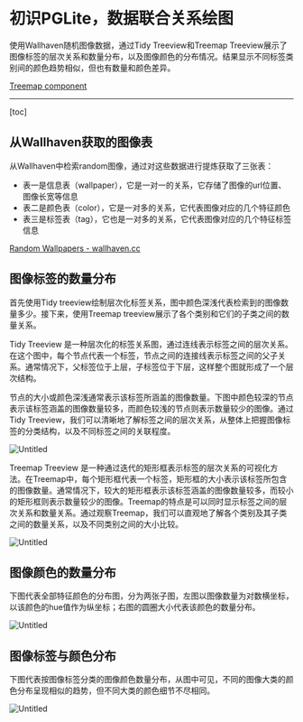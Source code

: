 # 初识PGLite，数据联合关系绘图

使用Wallhaven随机图像数据，通过Tidy Treeview和Treemap Treeview展示了图像标签的层次关系和数量分布，以及图像颜色的分布情况。结果显示不同标签类别间的颜色趋势相似，但也有数量和颜色差异。

[Treemap component](https://observablehq.com/@d3/treemap-component)

---
[toc]

## 从Wallhaven获取的图像表

从Wallhaven中检索random图像，通过对这些数据进行提炼获取了三张表：

- 表一是信息表（wallpaper），它是一对一的关系，它存储了图像的url位置、图像长宽等信息
- 表二是颜色表（color），它是一对多的关系，它代表图像对应的几个特征颜色
- 表三是标签表（tag），它也是一对多的关系，它代表图像对应的几个特征标签信息

[Random Wallpapers - wallhaven.cc](https://wallhaven.cc/random)

## 图像标签的数量分布

首先使用Tidy treeview绘制层次化标签关系，图中颜色深浅代表检索到的图像数量多少。接下来，使用Treemap treeview展示了各个类别和它们的子类之间的数量关系。

Tidy Treeview 是一种层次化的标签关系图，通过连线表示标签之间的层次关系。在这个图中，每个节点代表一个标签，节点之间的连接线表示标签之间的父子关系。通常情况下，父标签位于上层，子标签位于下层，这样整个图就形成了一个层次结构。

节点的大小或颜色深浅通常表示该标签所涵盖的图像数量。下图中颜色较深的节点表示该标签涵盖的图像数量较多，而颜色较浅的节点则表示数量较少的图像。通过Tidy Treeview，我们可以清晰地了解标签之间的层次关系，从整体上把握图像标签的分类结构，以及不同标签之间的关联程度。

![Untitled](%E5%88%9D%E8%AF%86PGLite%EF%BC%8C%E6%95%B0%E6%8D%AE%E8%81%94%E5%90%88%E5%85%B3%E7%B3%BB%E7%BB%98%E5%9B%BE%202f587bd688924ef0895b8a2bde3d1cc4/Untitled.png)

Treemap Treeview 是一种通过迭代的矩形框表示标签的层次关系的可视化方法。在Treemap中，每个矩形框代表一个标签，矩形框的大小表示该标签所包含的图像数量。通常情况下，较大的矩形框表示该标签涵盖的图像数量较多，而较小的矩形框则表示数量较少的图像。Treemap的特点是可以同时显示标签之间的层次关系和数量关系。通过观察Treemap，我们可以直观地了解各个类别及其子类之间的数量关系，以及不同类别之间的大小比较。

![Untitled](%E5%88%9D%E8%AF%86PGLite%EF%BC%8C%E6%95%B0%E6%8D%AE%E8%81%94%E5%90%88%E5%85%B3%E7%B3%BB%E7%BB%98%E5%9B%BE%202f587bd688924ef0895b8a2bde3d1cc4/Untitled%201.png)

## 图像颜色的数量分布

下图代表全部特征颜色的分布图，分为两张子图，左图以图像数量为对数横坐标，以该颜色的hue值作为纵坐标；右图的圆圈大小代表该颜色的数量分布。

![Untitled](%E5%88%9D%E8%AF%86PGLite%EF%BC%8C%E6%95%B0%E6%8D%AE%E8%81%94%E5%90%88%E5%85%B3%E7%B3%BB%E7%BB%98%E5%9B%BE%202f587bd688924ef0895b8a2bde3d1cc4/Untitled%202.png)

## 图像标签与颜色分布

下图代表按图像标签分类的图像颜色数量分布，从图中可见，不同的图像大类的颜色分布呈现相似的趋势，但不同大类的颜色细节不尽相同。

![Untitled](%E5%88%9D%E8%AF%86PGLite%EF%BC%8C%E6%95%B0%E6%8D%AE%E8%81%94%E5%90%88%E5%85%B3%E7%B3%BB%E7%BB%98%E5%9B%BE%202f587bd688924ef0895b8a2bde3d1cc4/Untitled%203.png)